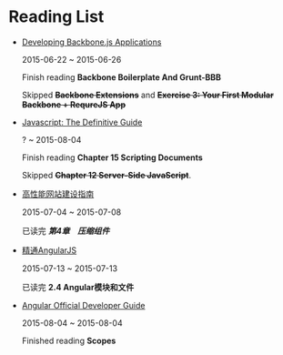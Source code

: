 # Reading List

* [Developing Backbone.js Applications](http://addyosmani.github.io/backbone-fundamentals/)
    
    2015-06-22 ~ 2015-06-26

    Finish reading **Backbone Boilerplate And Grunt-BBB**

    Skipped ~~**Backbone Extensions**~~ and ~~**Exercise 3: Your First Modular Backbone + RequreJS App**~~

* [Javascript: The Definitive Guide](http://www.amazon.cn/JavaScript-The-Definitive-Guide-Flanagan-David/dp/0596805527/ref=sr_1_1?s=books&ie=UTF8&qid=1435031067&sr=1-1&keywords=javascript+the+definitive+guide)

    ? ~ 2015-08-04

    Finish reading **Chapter 15 Scripting Documents**

    Skipped ~~**Chapter 12 Server-Side JavaScript**~~.

* [高性能网站建设指南](http://product.dangdang.com/23698388.html)

    2015-07-04 ~ 2015-07-08

    已读完 ***第4章　压缩组件***

* [精通AngularJS](http://www.amazon.cn/gp/product/B00OIOTTWY?psc=1&ref_=oh_aui_detailpage_o00_s00)

  2015-07-13 ~ 2015-07-13

  已读完 **2.4 Angular模块和文件**

* [Angular Official Developer Guide](https://docs.angularjs.org/guide)

    2015-08-04 ~ 2015-08-04

    Finished reading **Scopes**